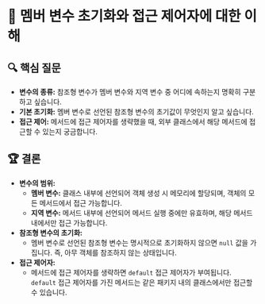 # 📖 멤버 변수 초기화와 접근 제어자에 대한 이해

## 🔍 핵심 질문
* **변수의 종류:** 참조형 변수가 멤버 변수와 지역 변수 중 어디에 속하는지 명확히 구분하고 싶습니다.
* **기본 초기화:** 멤버 변수로 선언된 참조형 변수의 초기값이 무엇인지 알고 싶습니다.
* **접근 제어:** 메서드에 접근 제어자를 생략했을 때, 외부 클래스에서 해당 메서드에 접근할 수 있는지 궁금합니다.

## 🏆 결론
* **변수의 범위:**
    * **멤버 변수:** 클래스 내부에 선언되어 객체 생성 시 메모리에 할당되며, 객체의 모든 메서드에서 접근 가능합니다.
    * **지역 변수:** 메서드 내부에 선언되어 메서드 실행 중에만 유효하며, 해당 메서드 내에서만 접근 가능합니다.
* **참조형 변수의 초기화:**
    * 멤버 변수로 선언된 참조형 변수는 명시적으로 초기화하지 않으면 `null` 값을 가집니다. 즉, 아무 객체를 참조하지 않는 상태입니다.
* **접근 제어자:**
    * 메서드에 접근 제어자를 생략하면 `default` 접근 제어자가 부여됩니다. `default` 접근 제어자를 가진 메서드는 같은 패키지 내의 클래스에서만 접근할 수 있습니다.